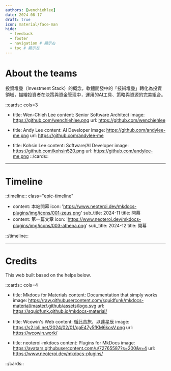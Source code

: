 ```yaml
---
authors: [wenchiehlee]
date: 2024-08-17
draft: true
icon: material/face-man
hide:
  - feedback
  - footer
  - navigation # 顯示右
  - toc # 顯示左
---
```

# About the teams

投資堆疊（Investment Stack）的概念，軟體開發中的「技術堆疊」轉化為投資領域，描繪投資者在決策與資金管理中，運用的AI工具、策略與資源的完美組合。

::cards:: cols=3 

- title: Wen-Chieh Lee
  content: Senior Software Architect
  image: https://github.com/wenchiehlee.png
  url: https://github.com/wenchiehlee

- title: Andy Lee
  content: AI Developer
  image: https://github.com/andylee-me.png
  url: https://github.com/andylee-me

- title: Kohsin Lee 
  content: Software/AI Developer
  image: https://github.com/kohsin520.png
  url: https://github.com/andylee-me.png
::/cards::

--------------------

# Timeline 

::timeline:: class="epic-timeline"

- content: 本站開幕
  icon: 'https://www.neoteroi.dev/mkdocs-plugins/img/icons/001-zeus.png'
  sub_title: 2024-11
  title: 開幕
- content: 第一篇文章
  icon: 'https://www.neoteroi.dev/mkdocs-plugins/img/icons/003-athena.png'
  sub_title: 2024-12
  title: 開幕

::/timeline::

--------------------

# Credits

This web built based on the helps below.

::cards:: cols=4 

- title: Mkdocs for Materials
  content: Documentation that simply works
  image: https://raw.githubusercontent.com/squidfunk/mkdocs-material/master/.github/assets/logo.svg
  url: https://squidfunk.github.io/mkdocs-material/

- title: Wcowin's Web
  content: 循此苦旅，以達星辰
  image: https://s2.loli.net/2024/02/01/gaE47y5fKM6kosV.png
  url: https://wcowin.work/ 

- title: neoteroi-mkdocs
  content: Plugins for MkDocs
  image: https://avatars.githubusercontent.com/u/72765587?s=200&v=4
  url: https://www.neoteroi.dev/mkdocs-plugins/ 


::/cards::